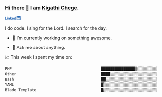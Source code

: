 ### Hi there 👋 I am [Kigathi Chege](https://www.google.com/search?q=kigathi+chege).

<!-- [![LinkedIn](/Linkedin-logo-png.png)]([link to your URL](https://www.linkedin.com/in/kigathi/)) -->

[<img alt="alt_text" width="50px" src="Linkedin-logo-png.png" />](https://www.linkedin.com/in/kigathi/)

I do code.
I sing for the Lord.
I search for the day.

<!-- Glad to see you here!  -->
<!-- 
${kigathi-chege}.${your.repo.id}
![visitors](https://visitor-badge.glitch.me/badge?page_id=page.id) 
-->

<!--
**kigathi-chege/kigathi-chege** is a ✨ _special_ ✨ repository because its `README.md` (this file) appears on your GitHub profile.

Here are some ideas to get you started:
-->

- 🔭 I’m currently working on something awesome.
<!--
- 🌱 I’m currently learning SpringBoot.
- 👯 I’m looking to collaborate on a Django project.
- 🤔 I’m looking for help with payment schemes.
-->
- 💬 Ask me about anything.
<!--
- 📫 How to reach me: [Gmail](mailto:chegekigathi@gmail.com)
- ⚡ Fun fact: I am a Priest ✝️
-->

<!-- 
📊️ My Github stats

<img height="180em" src="https://github-readme-stats.vercel.app/api?username=kigathi-chege&show_icons=true&hide_border=true&&count_private=true&include_all_commits=true" />
-->

📈️ This week I spent my time on:

<!--START_SECTION:waka-->

```txt
PHP                                        ███████████████▒░░░░░░░░░   60.69 %
Other                                      ████░░░░░░░░░░░░░░░░░░░░░   15.89 %
Bash                                       ██░░░░░░░░░░░░░░░░░░░░░░░   08.47 %
YAML                                       █░░░░░░░░░░░░░░░░░░░░░░░░   03.88 %
Blade Template                             █░░░░░░░░░░░░░░░░░░░░░░░░   03.88 %
```

<!--END_SECTION:waka-->
